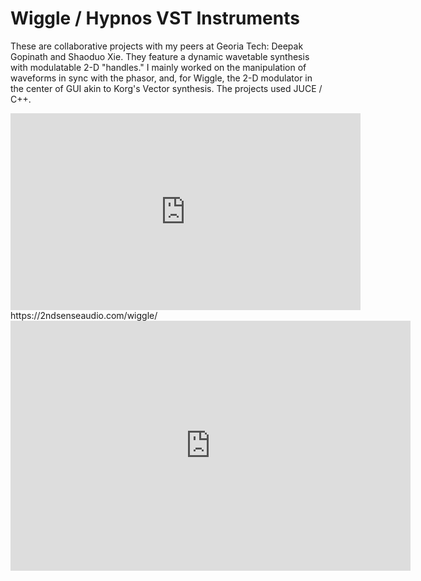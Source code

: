 # Wiggle / Hypnos VST Instruments

These are collaborative projects with my peers at Georia Tech: Deepak Gopinath and Shaoduo Xie. They feature a dynamic wavetable synthesis with modulatable 2-D "handles." I mainly worked on the manipulation of waveforms in sync with the phasor, and, for Wiggle, the 2-D modulator in the center of GUI akin to Korg's Vector synthesis. The projects used JUCE / C++.

<iframe width="560" height="315" src="https://www.youtube.com/embed/NpMjXcy7_b0" frameborder="0" allow="accelerometer; autoplay; clipboard-write; encrypted-media; gyroscope; picture-in-picture" allowfullscreen></iframe>
https://2ndsenseaudio.com/wiggle/

<iframe title="vimeo-player" src="https://player.vimeo.com/video/112604178" width="640" height="400" frameborder="0" allowfullscreen></iframe>